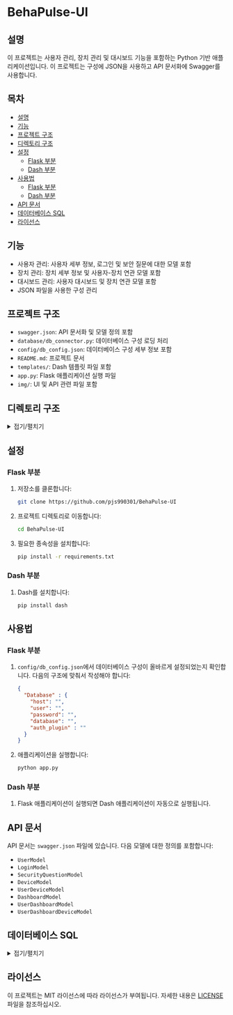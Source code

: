 # BehaPulse-UI
 
## 설명
이 프로젝트는 사용자 관리, 장치 관리 및 대시보드 기능을 포함하는 Python 기반 애플리케이션입니다. 이 프로젝트는 구성에 JSON을 사용하고 API 문서화에 Swagger를 사용합니다.

## 목차
- [설명](#설명)
- [기능](#기능)
- [프로젝트 구조](#프로젝트-구조)
- [디렉토리 구조](#디렉토리-구조)
- [설정](#설정)
    - [Flask 부분](#flask-부분)
    - [Dash 부분](#dash-부분)
- [사용법](#사용법)
    - [Flask 부분](#flask-부분-1)
    - [Dash 부분](#dash-부분-1)
- [API 문서](#api-문서)
- [데이터베이스 SQL](#데이터베이스-sql)
- [라이선스](#라이선스)

## 기능
- 사용자 관리: 사용자 세부 정보, 로그인 및 보안 질문에 대한 모델 포함
- 장치 관리: 장치 세부 정보 및 사용자-장치 연관 모델 포함
- 대시보드 관리: 사용자 대시보드 및 장치 연관 모델 포함
- JSON 파일을 사용한 구성 관리

## 프로젝트 구조
- `swagger.json`: API 문서화 및 모델 정의 포함
- `database/db_connector.py`: 데이터베이스 구성 로딩 처리
- `config/db_config.json`: 데이터베이스 구성 세부 정보 포함
- `README.md`: 프로젝트 문서
- `templates/`: Dash 템플릿 파일 포함
- `app.py`: Flask 애플리케이션 실행 파일
- `img/`: UI 및 API 관련 파일 포함


## 디렉토리 구조
<details>
<summary>접기/펼치기</summary>
  
```
BehaPulse-UI/
|   .gitignore
|   app.py
|   LICENSE
|   swagger.json
|   
+---API
|   |   dashboard.py
|   |   device.py
|   |   user.py
|   |   user_dashboard.py
|   |   user_dashboard_device.py
|   |   user_device.py
|   |   __init__.py
|
+---config
|       db_config.json
|
+---database
|   |   db_connector.py
|   |   __init__.py
|
+---img
|       [이미지 파일들]
|
+---model
|   |   dashboard.py
|   |   device.py
|   |   user.py
|   |   user_dashboard.py
|   |   user_dashboard_device.py
|   |   user_device.py
|   |   __init__.py
|
+---static
+---templates
|   \---page
|       |   app.py
|       |
|       +---assets
|       |   [CSS 및 이미지 파일들]
|       |
|       +---component
|       |       __init__.py
|       |
|       +---controller
|       |   |   dashboard.py
|       |   |   device.py
|       |   |   home.py
|       |   |   login.py
|       |   |   password.py
|       |   |   sidebar.py
|       |   |   signup.py
|       |   |   __init__.py
|       |
|       +---layout
|       |   |   login.py
|       |   |   main_page.py
|       |   |   password.py
|       |   |   sidebar.py
|       |   |   signup.py
|       |   |   topbar.py
|       |   |   __init__.py
|       |
|       +---content
|       |   |   dashboard.py
|       |   |   dashboard_add.py
|       |   |   dashboard_detail.py
|       |   |   dashboard_person_edit.py
|       |   |   dashboard_person_info.py
|       |   |   device.py
|       |   |   device_add.py
|       |   |   device_detail.py
|       |   |   device_edit.py
|       |   |   home.py
|       |   |   __init__.py
|
+---test
  
```    
</details>


## 설정

### Flask 부분
1. 저장소를 클론합니다:
    ```sh
    git clone https://github.com/pjs990301/BehaPulse-UI
    ```
2. 프로젝트 디렉토리로 이동합니다:
    ```sh
    cd BehaPulse-UI
    ```
3. 필요한 종속성을 설치합니다:
    ```sh
    pip install -r requirements.txt
    ```

### Dash 부분
1. Dash를 설치합니다:
    ```sh
    pip install dash
    ```

## 사용법

### Flask 부분
1. `config/db_config.json`에서 데이터베이스 구성이 올바르게 설정되었는지 확인합니다. 다음의 구조에 맞춰서 작성해야 합니다:
    ```json
    {
      "Database" : {
        "host": "",
        "user": "",
        "password": "",
        "database": "",
        "auth_plugin" : ""
      }
    }
    ```
2. 애플리케이션을 실행합니다:
    ```sh
    python app.py
    ```

### Dash 부분
1. Flask 애플리케이션이 실행되면 Dash 애플리케이션이 자동으로 실행됩니다.

## API 문서
API 문서는 `swagger.json` 파일에 있습니다. 다음 모델에 대한 정의를 포함합니다:
- `UserModel`
- `LoginModel`
- `SecurityQuestionModel`
- `DeviceModel`
- `UserDeviceModel`
- `DashboardModel`
- `UserDashboardModel`
- `UserDashboardDeviceModel`

## 데이터베이스 SQL
<details>
<summary>접기/펼치기</summary>

```sql
create table dashboard
(
    personId int auto_increment
        primary key,
    name     varchar(255) not null,
    gender   varchar(255) not null,
    birth    date         not null,
    location varchar(255) null,
    status   varchar(255) null
)
    charset = utf8mb3;

create table device
(
    deviceId         int auto_increment
        primary key,
    macAddress       varchar(255) not null,
    type             varchar(255) not null,
    install_location varchar(255) null,
    room             varchar(255) null,
    check_date       date         null,
    on_off           tinyint(1)   not null,
    note             varchar(255) null
)
    charset = utf8mb3;

create table user
(
    userEmail        varchar(255)                        not null
        primary key,
    userPassword     varchar(255)                        not null,
    userName         varchar(255)                        not null,
    createdAt        timestamp default CURRENT_TIMESTAMP null,
    securityQuestion varchar(255)                        not null,
    securityAnswer   varchar(255)                        not null
)
    charset = utf8mb3;

create table user_dashboard
(
    userDashboardId int auto_increment
        primary key,
    personId        int          not null,
    userEmail       varchar(255) not null,
    constraint user_dashboard_dashboard_personId_fk
        foreign key (personId) references dashboard (personId)
            on update cascade on delete cascade,
    constraint user_dashboard_user_userEmail_fk
        foreign key (userEmail) references user (userEmail)
            on update cascade on delete cascade
)
    charset = utf8mb3;

create index idx_user_dashboard_userEmail_personId
    on user_dashboard (userEmail, personId);

create table user_device
(
    userDeviceId int auto_increment
        primary key,
    userEmail    varchar(255) not null,
    deviceId     int          not null,
    constraint user_device_ibfk_1
        foreign key (userEmail) references user (userEmail)
            on update cascade on delete cascade,
    constraint user_device_ibfk_2
        foreign key (deviceId) references device (deviceId)
            on update cascade on delete cascade
)
    charset = utf8mb3;

create table user_dashboard_device
(
    userDashboardDeviceId int auto_increment
        primary key,
    userEmail             varchar(255) null,
    personId              int          null,
    deviceId              int          null,
    constraint user_dashboard_device_user_dashboard_fk
        foreign key (userEmail, personId) references user_dashboard (userEmail, personId)
            on update cascade on delete cascade,
    constraint user_dashboard_device_user_device_fk
        foreign key (userEmail, deviceId) references user_device (userEmail, deviceId)
            on update cascade on delete cascade
)
    charset = utf8mb3;

create index idx_user_device_userEmail_deviceId
    on user_device (userEmail, deviceId);
```

</details>

## 라이선스
이 프로젝트는 MIT 라이선스에 따라 라이선스가 부여됩니다. 자세한 내용은 [LICENSE](LICENSE) 파일을 참조하십시오.

